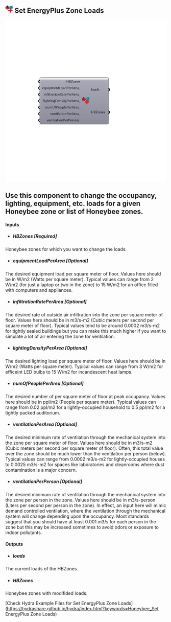 ## ![](../../images/icons/Set_EnergyPlus_Zone_Loads.png) Set EnergyPlus Zone Loads

![](../../images/components/Set_EnergyPlus_Zone_Loads.png)

Use this component to change the occupancy, lighting, equipment, etc. loads for a given Honeybee zone or list of Honeybee zones.
 -
 

#### Inputs
* ##### HBZones [Required]
Honeybee zones for which you want to change the loads.
* ##### equipmentLoadPerArea [Optional]
The desired equipment load per square meter of floor.  Values here should be in W/m2 (Watts per square meter).  Typical values can range from 2 W/m2 (for just a laptop or two in the zone) to 15 W/m2 for an office filled with computers and appliances.
* ##### infiltrationRatePerArea [Optional]
The desired rate of outside air infiltration into the zone per square meter of floor.  Values here should be in m3/s-m2 (Cubic meters per second per square meter of floor).  Typical values tend to be around 0.0002 m3/s-m2 for tightly sealed buildings but you can make this much higher if you want to simulate a lot of air entering the zone for ventilation. 
* ##### lightingDensityPerArea [Optional]
The desired lighting load per square meter of floor.  Values here should be in W/m2 (Watts per square meter).  Typical values can range from 3 W/m2 for efficeint LED bulbs to 15 W/m2 for incandescent heat lamps.
* ##### numOfPeoplePerArea [Optional]
The desired number of per square meter of floor at peak occupancy.  Values here should be in ppl/m2 (People per square meter).  Typical values can range from 0.02 ppl/m2 for a lightly-occupied household to 0.5 ppl/m2 for a tightly packed auditorium.
* ##### ventilationPerArea [Optional]
The desired minimum rate of ventilation through the mechanical system into the zone per square meter of floor.  Values here should be in m3/s-m2 (Cubic meters per second per square meter of floor).  Often, this total value over the zone should be much lower than the ventilation per person (below).  Typical values can range from 0.0002 m3/s-m2 for lightly-occupied houses to 0.0025 m3/s-m2 for spaces like laboratories and cleanrooms where dust contamination is a major concern.
* ##### ventilationPerPerson [Optional]
The desired minimum rate of ventilation through the mechanical system into the zone per person in the zone.  Values here should be in m3/s-person (Liters per second per person in the zone). In effect, an input here will mimic demand controlled ventilation, where the ventilation through the mechanical system will change depending upon the occupancy. Most standards suggest that you should have at least 0.001 m3/s for each person in the zone but this may be increased sometimes to avoid odors or exposure to indoor pollutants.

#### Outputs
* ##### loads
The current loads of the HBZones.
* ##### HBZones
Honeybee zones with modifided loads.


[Check Hydra Example Files for Set EnergyPlus Zone Loads](https://hydrashare.github.io/hydra/index.html?keywords=Honeybee_Set EnergyPlus Zone Loads)